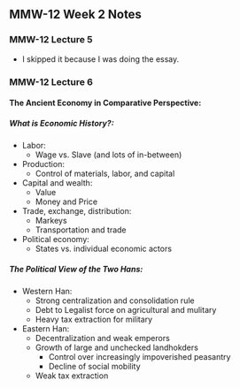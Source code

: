 ## MMW-12 Week 2 Notes
### MMW-12 Lecture 5
- I skipped it because I was doing the essay.

### MMW-12 Lecture 6

#### The Ancient Economy in Comparative Perspective:

##### What is Economic History?:
- Labor:
  - Wage vs. Slave (and lots of in-between)
- Production:
  -  Control of materials, labor, and capital
- Capital and wealth:
  - Value
  - Money and Price
- Trade, exchange, distribution:
  - Markeys
  - Transportation and trade
- Political economy:
  - States vs. individual economic actors
 
##### The Political View of the Two Hans:
- Western Han:
  - Strong centralization and consolidation rule
  - Debt to Legalist force on agricultural and mulitary
  - Heavy tax extraction for military
- Eastern Han:
  - Decentralization and weak emperors
  - Growth of large and unchecked landhokders
    - Control over increasingly impoverished peasantry
    - Decline of social mobility
  - Weak tax extraction
